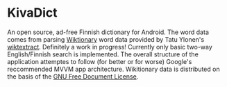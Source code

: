 # KivaDict
An open source, ad-free Finnish dictionary for Android. The word data comes from parsing [Wiktionary](https://www.wiktionary.org/) word data provided by Tatu Ylonen's [wiktextract](https://github.com/tatuylonen/wiktextract). Definitely a work in progress! Currently only basic two-way English/Finnish search is implemented. The overall structure of the application attemptes to follow (for better or for worse) Google's reccommended MVVM app architecture. Wikitionary data is distributed on the basis of the [GNU Free Document License](https://en.wiktionary.org/wiki/Wiktionary:Text_of_the_GNU_Free_Documentation_License).

